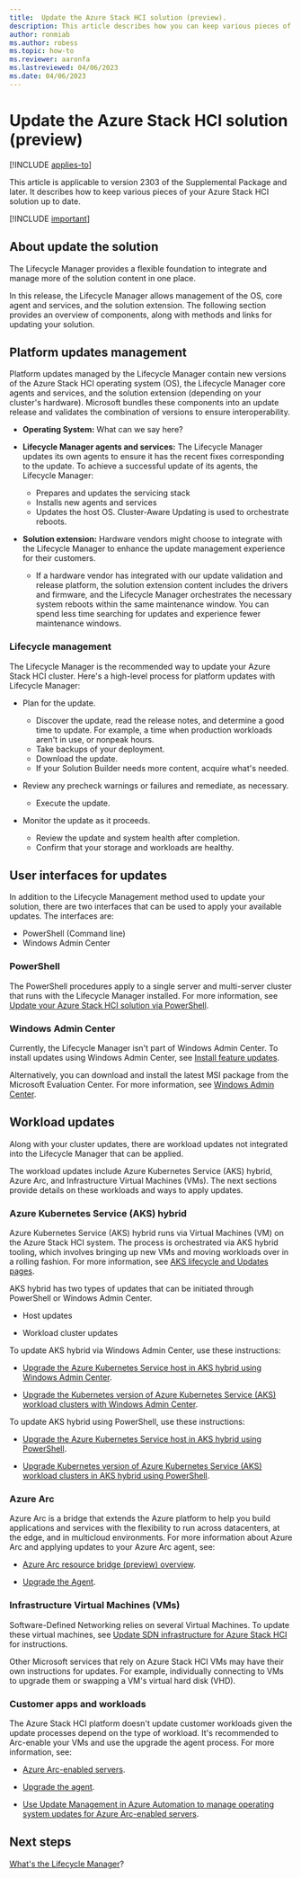 ```yaml
---
title:  Update the Azure Stack HCI solution (preview).
description: This article describes how you can keep various pieces of your Azure Stack HCI solution up to date.
author: ronmiab
ms.author: robess
ms.topic: how-to
ms.reviewer: aaronfa
ms.lastreviewed: 04/06/2023
ms.date: 04/06/2023
---
```


# Update the Azure Stack HCI solution (preview)

[!INCLUDE [applies-to](../../includes/hci-applies-to-supplemental-package.md)]

This article is applicable to version 2303 of the Supplemental Package and later. It describes how to keep various pieces of your Azure Stack HCI solution up to date.

[!INCLUDE [important](../../includes/hci-preview.md)]

## About update the solution

The Lifecycle Manager provides a flexible foundation to integrate and manage more of the solution content in one place.

In this release, the Lifecycle Manager allows management of the OS, core agent and services, and the solution extension. The following section provides an overview of components, along with methods and links for updating your solution.  

## Platform updates management

Platform updates managed by the Lifecycle Manager contain new versions of the Azure Stack HCI operating system (OS), the Lifecycle Manager core agents and services, and the solution extension (depending on your cluster's hardware). Microsoft bundles these components into an update release and validates the combination of versions to ensure interoperability.

- **Operating System:** What can we say here?

- **Lifecycle Manager agents and services:** The Lifecycle Manager updates its own agents to ensure it has the recent fixes corresponding to the update. To achieve a successful update of its agents, the Lifecycle Manager:

  - Prepares and updates the servicing stack
  - Installs new agents and services
  - Updates the host OS. Cluster-Aware Updating is used to orchestrate reboots.

- **Solution extension:** Hardware vendors might choose to integrate with the Lifecycle Manager to enhance the update management experience for their customers.

  - If a hardware vendor has integrated with our update validation and release platform, the solution extension content includes the drivers and firmware, and the Lifecycle Manager orchestrates the necessary system reboots within the same maintenance window. You can spend less time searching for updates and experience fewer maintenance windows.

### Lifecycle management

The Lifecycle Manager is the recommended way to update your Azure Stack HCI cluster. Here's a high-level process for platform updates with Lifecycle Manager:

- Plan for the update.
  - Discover the update, read the release notes, and determine a good time to update. For example, a time when production workloads aren't in use, or nonpeak hours.
  - Take backups of your deployment.
  - Download the update.
  - If your Solution Builder needs more content, acquire what's needed.

- Review any precheck warnings or failures and remediate, as necessary.
  - Execute the update.

- Monitor the update as it proceeds.
  - Review the update and system health after completion.
  - Confirm that your storage and workloads are healthy.

## User interfaces for updates

In addition to the Lifecycle Management method used to update your solution, there are two interfaces that can be used to apply your available updates. The interfaces are:

- PowerShell (Command line)
- Windows Admin Center

### PowerShell

The PowerShell procedures apply to a single server and multi-server cluster that runs with the Lifecycle Manager installed. For more information, see [Update your Azure Stack HCI solution via PowerShell](update-via-powershell.md).

### Windows Admin Center

Currently, the Lifecycle Manager isn't part of Windows Admin Center. To install updates using Windows Admin Center, see [Install feature updates](install-preview-version.md).

Alternatively, you can download and install the latest MSI package from the Microsoft Evaluation Center. For more information, see [Windows Admin Center](/windows-server/manage/windows-admin-center/overview).  

## Workload updates

Along with your cluster updates, there are workload updates not integrated into the Lifecycle Manager that can be applied.

The workload updates include Azure Kubernetes Service (AKS) hybrid, Azure Arc, and Infrastructure Virtual Machines (VMs). The next sections provide details on these workloads and ways to apply updates.

### Azure Kubernetes Service (AKS) hybrid

Azure Kubernetes Service (AKS) hybrid runs via Virtual Machines (VM) on the Azure Stack HCI system. The process is orchestrated via AKS hybrid tooling, which involves bringing up new VMs and moving workloads over in a rolling fashion. For more information, see [AKS lifecycle and Updates pages](lifecycle-management-placeholder.md).

AKS hybrid has two types of updates that can be initiated through PowerShell or Windows Admin Center.

- Host updates

- Workload cluster updates

To update AKS hybrid via Windows Admin Center, use these instructions:

- [Upgrade the Azure Kubernetes Service host in AKS hybrid using Windows Admin Center](/azure/aks/hybrid/update-akshci-host-windows-admin-center).  

- [Upgrade the Kubernetes version of Azure Kubernetes Service (AKS) workload clusters with Windows Admin Center](/azure/aks/hybrid/upgrade-kubernetes).

To update AKS hybrid using PowerShell, use these instructions:

- [Upgrade the Azure Kubernetes Service host in AKS hybrid using PowerShell](/azure/aks/hybrid/update-akshci-host-powershell).

- [Upgrade Kubernetes version of Azure Kubernetes Service (AKS) workload clusters in AKS hybrid using PowerShell](/azure/aks/hybrid/upgrade).

### Azure Arc

Azure Arc is a bridge that extends the Azure platform to help you build applications and services with the flexibility to run across datacenters, at the edge, and in multicloud environments. For more information about Azure Arc and applying updates to your Azure Arc agent, see:

- [Azure Arc resource bridge (preview) overview](/azure/azure-arc/resource-bridge/overview).

- [Upgrade the Agent](/azure/azure-arc/servers/manage-agent#upgrade-the-agent).

### Infrastructure Virtual Machines (VMs)

Software-Defined Networking relies on several Virtual Machines. To update these virtual machines, see [Update SDN infrastructure for Azure Stack HCI](../manage/update-sdn.md) for instructions.

Other Microsoft services that rely on Azure Stack HCI VMs may have their own instructions for updates. For example, individually connecting to VMs to upgrade them or swapping a VM's virtual hard disk (VHD).

### Customer apps and workloads

The Azure Stack HCI platform doesn't update customer workloads given the update processes depend on the type of workload. It's recommended to Arc-enable your VMs and use the upgrade the agent process. For more information, see:

- [Azure Arc-enabled servers](lifecycle-management-placeholder.md).

- [Upgrade the agent](/azure/azure-arc/servers/manage-agent#upgrade-the-agent).

- [Use Update Management in Azure Automation to manage operating system updates for Azure Arc-enabled servers](/azure/cloud-adoption-framework/manage/hybrid/server/best-practices/arc-update-management).

## Next steps

[What's the Lifecycle Manager](whats-the-lifecycle-manager.md)?
